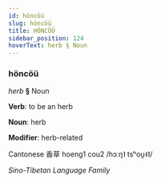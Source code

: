 ```yaml
---
id: höncöü
slug: höncöü
title: HÖNCÖÜ
sidebar_position: 124
hoverText: herb § Noun
---
```


### höncöü

*herb* **§** Noun

**Verb**: to be an herb

**Noun**: herb

**Modifier**: herb-related

Cantonese 香草 hoeng1 cou2 /hɔːŋ˥ tsʰou̯˧˥/

*Sino-Tibetan Language Family*
